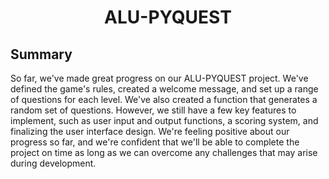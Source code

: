 # <h1 align="center">ALU-PYQUEST</h1>
## Summary
So far, we've made great progress on our ALU-PYQUEST project. We've defined the game's rules, created a welcome message, and set up a range of questions for each level. We've also created a function that generates a random set of questions. However, we still have a few key features to implement, such as user input and output functions, a scoring system, and finalizing the user interface design. We're feeling positive about our progress so far, and we're confident that we'll be able to complete the project on time as long as we can overcome any challenges that may arise during development.

